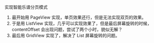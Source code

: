 实现智能乐谱分页模式
1. 最开始用 PageView 实现，单页效果还行，但是无法实现双页的效果。
2. 于是用 ListView 实现，几乎可以实现效果了，但是最后屏幕旋转的时候，contentOffset 会出现问题，尝试了两个小时，貌似无解？
3. 最后用 GridView 实现了，解决了 List 屏幕旋转的问题。
